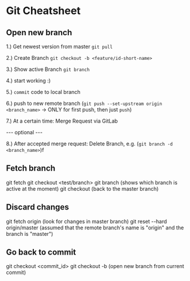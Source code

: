# Git Cheatsheet
## Open new branch
1.) Get newest version from master `git pull`

2.) Create Branch `git checkout -b <feature/id-short-name>`

3.) Show active Branch `git branch`

4.) start working :)

5.) `commit` code to local branch

6.) push to new remote branch (`git push --set-upstream origin <branch_name>` -> ONLY for first push, then just `push`)

7.) At a certain time: Merge Request via GitLab

--- optional ---

8.) After accepted merge request: Delete Branch, e.g. (`git branch -d <branch_name>`)f


## Fetch branch

git fetch
git checkout <test/branch>
git branch (shows which branch is active at the moment)
git checkout <master> (back to the master branch)


## Discard changes

git fetch origin (look for changes in master branch)
git reset --hard origin/master (assumed that the remote branch's name is "origin" and the branch is "master")


## Go back to commit
git checkout <commit_id>
git checkout -b <new-branch-name> (open new branch from current commit)

